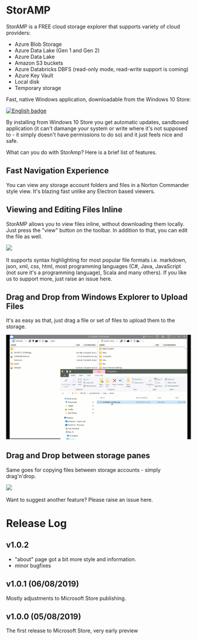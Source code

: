 # StorAMP

StorAMP is a FREE cloud storage explorer that supports variety of cloud providers:
- Azure Blob Storage
- Azure Data Lake (Gen 1 and Gen 2)
- Azure Data Lake
- Amazon S3 buckets
- Azure Databricks DBFS (read-only mode, read-write support is coming)
- Azure Key Vault
- Local disk
- Temporary storage

Fast, native Windows application, downloadable from the Windows 10 Store:

<a href='//www.microsoft.com/store/apps/9NKV1D43NLL3?cid=storebadge&ocid=badge'><img src='https://assets.windowsphone.com/85864462-9c82-451e-9355-a3d5f874397a/English_get-it-from-MS_InvariantCulture_Default.png' alt='English badge' style='width: 284px; height: 104px;' width='284' height='104'/></a>

By installing from Windows 10 Store you get automatic updates, sandboxed application (it can't damange your system or write where it's not supposed to - it simply doesn't have permissions to do so) and it just feels nice and safe.

What can you do with StorAmp? Here is a brief list of features.

## Fast Navigation Experience
You can view any storage account folders and files in a Norton Commander style view. It's blazing fast unlike any Electron based viewers.

## Viewing and Editing Files Inline
StorAMP allows you to view files inline, without downloading them locally. Just press the "view" button on the toolbar. In addition to that, you can edit the file as well.

![](img/viewedit.gif)

It supports syntax highlighting for most popular file formats i.e. markdown, json, xml, css, html, most programming languages (C#, Java, JavaScript (not sure it's a programming language), Scala and many others). If you like us to support more, just raise an issue here.

## Drag and Drop from Windows Explorer to Upload Files

It's as easy as that, just drag a file or set of files to upload them to the storage.

![](img/explorer-to-storage.gif)

## Drag and Drop between storage panes

Same goes for copying files between storage accounts - simply drag'n'drop.

![](img/copy-between-accounts.gif)

Want to suggest another feature? Please raise an issue here.

# Release Log

## v1.0.2
- "about" page got a bit more style and information.
- minor bugfixes

## v1.0.1 (06/08/2019)
Mostly adjustments to Microsoft Store publishing.

## v1.0.0 (05/08/2019)
The first release to Microsoft Store, very early preview
